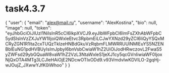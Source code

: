 # task4.3.7
{
    "user": {
        "email": "alex@mail.ru",
        "username": "AlexKostina",
        "bio": null,
        "image": null,
        "token": "eyJhbGciOiJIUzI1NiIsInR5cCI6IkpXVCJ9.eyJlbWFpbCI6ImFsZXhAbWFpbC5ydSIsInVzZXJuYW1lIjoiQWxleEtvc3RpbmEiLCJwYXNzd29yZCI6IiQyYSQxMCRyZGN1R1lta2cxTUQzTklzeHNBdGkuVzRqbmFLMWRRUUlNMlEuYS5NZENBblEuNG1pdHVBUyIsImJpbyI6bnVsbCwiaW1hZ2UiOiJodHRwczovL2FwaS5yZWFsd29ybGQuaW8vaW1hZ2VzL3NtaWxleS1jeXJ1cy5qcGVnIiwiaWF0IjoxNjQxOTA4MTg3LCJleHAiOjE2NDcwOTIxODd9.v93VmdvIwKDVILO-2gqHj-wJOujZ_JXwwYJfK0iWhoo"
    }
}
